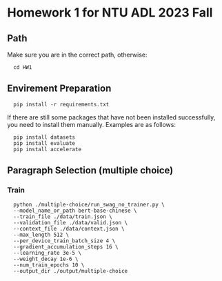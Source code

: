 # Homework 1 for NTU ADL 2023 Fall
## Path
Make sure you are in the correct path, otherwise:
```
  cd HW1
```
## Envirement Preparation
```
  pip install -r requirements.txt
```
If there are still some packages that have not been installed successfully, you need to install them manually. Examples are as follows:
```
  pip install datasets
  pip install evaluate
  pip install accelerate
```
## Paragraph Selection (multiple choice)
### Train
```
  python ./multiple-choice/run_swag_no_trainer.py \
  --model_name_or_path bert-base-chinese \
  --train_file ./data/train.json \
  --validation_file ./data/valid.json \
  --context_file ./data/context.json \
  --max_length 512 \
  --per_device_train_batch_size 4 \
  --gradient_accumulation_steps 16 \
  --learning_rate 3e-5 \
  --weight_decay 1e-6 \
  --num_train_epochs 10 \
  --output_dir ./output/multiple-choice
```
